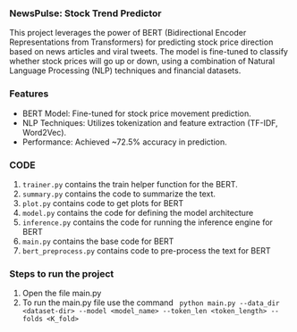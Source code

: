 ### NewsPulse: Stock Trend Predictor 

This project leverages the power of BERT (Bidirectional Encoder Representations from Transformers) for predicting stock price direction based on news articles and viral tweets. The model is fine-tuned to classify whether stock prices will go up or down, using a combination of Natural Language Processing (NLP) techniques and financial datasets.

### Features
- BERT Model: Fine-tuned for stock price movement prediction.
- NLP Techniques: Utilizes tokenization and feature extraction (TF-IDF, Word2Vec).
- Performance: Achieved ~72.5% accuracy in prediction.

### CODE
1. ``` trainer.py ``` contains the train helper function for the BERT.
2. ``` summary.py ``` contains the code to summarize the text.
3. ``` plot.py ``` contains code to get plots for BERT
4. ``` model.py ``` contains the code for defining the model architecture
5. ``` inference.py ``` contains the code for running the inference engine for BERT
6. ``` main.py ``` contains the base code for BERT
7. ``` bert_preprocess.py ``` contains code to pre-process the text for BERT

### Steps to run the project
1. Open the file main.py
2. To run the main.py file use the command ``` python main.py --data_dir <dataset-dir> --model <model_name> --token_len <token_length> --folds <K_fold>```
